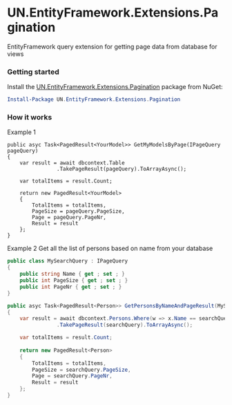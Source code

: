 # UN.EntityFramework.Extensions.Pagination
EntityFramework query extension for getting page data from database for views

### Getting started

Install the [UN.EntityFramework.Extensions.Pagination](https://www.nuget.org/packages/UN.EntityFramework.Extensions.Pagination/) package from NuGet:

```powershell
Install-Package UN.EntityFramework.Extensions.Pagination
```


### How it works

Example 1
```charp
public asyc Task<PagedResult<YourModel>> GetMyModelsByPage(IPageQuery pageQuery)
{
	var result = await dbcontext.Table
                .TakePageResult(pageQuery).ToArrayAsync();

	var totalItems = result.Count;
	
    return new PagedResult<YourModel>
    {
        TotalItems = totalItems,
        PageSize = pageQuery.PageSize,
        Page = pageQuery.PageNr,
        Result = result
    };
}
```

Example 2
Get all the list of persons based on name from your database

```csharp
public class MySearchQuery : IPageQuery
{
	public string Name { get ; set ; }	
	public int PageSize { get ; set ; }
	public int PageNr { get ; set ; }
}

public asyc Task<PagedResult<Person>> GetPersonsByNameAndPageResult(MySearchQuery searchQuery)
{
	var result = await dbcontext.Persons.Where(w => x.Name == searchQuery.Name)
                .TakePageResult(searchQuery).ToArrayAsync();

	var totalItems = result.Count;
	
    return new PagedResult<Person>
    {
        TotalItems = totalItems,
        PageSize = searchQuery.PageSize,
        Page = searchQuery.PageNr,
        Result = result
    };
}

```
